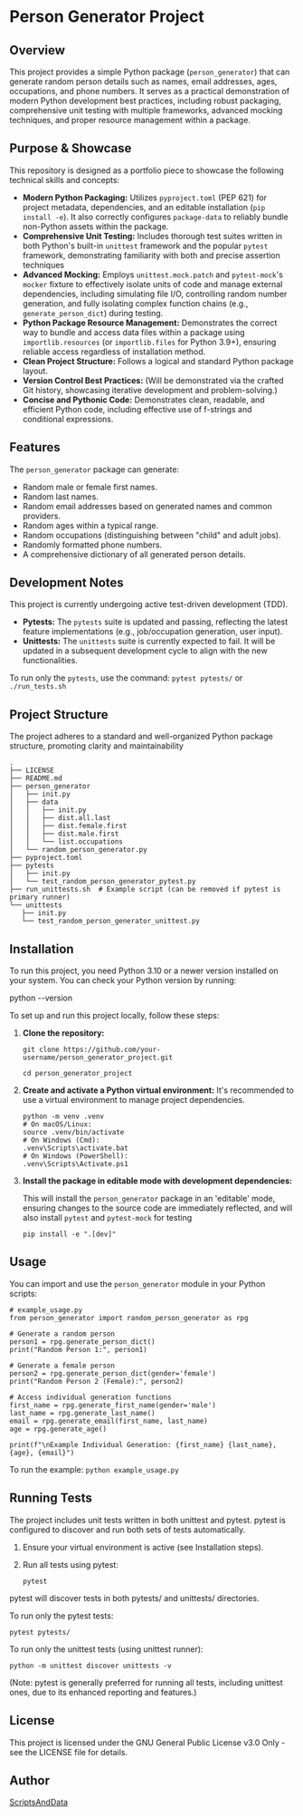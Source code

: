 # Person Generator Project

## Overview

This project provides a simple Python package (`person_generator`) that can generate random person details such as names, email addresses, ages, occupations, and phone numbers. It serves as a practical demonstration of modern Python development best practices, including robust packaging, comprehensive unit testing with multiple frameworks, advanced mocking techniques, and proper resource management within a package.

## Purpose & Showcase

This repository is designed as a portfolio piece to showcase the following technical skills and concepts:

* **Modern Python Packaging:** Utilizes `pyproject.toml` (PEP 621) for project metadata, dependencies, and an editable installation (`pip install -e`). It also correctly configures `package-data` to reliably bundle non-Python assets within the package.
* **Comprehensive Unit Testing:** Includes thorough test suites written in both Python's built-in `unittest` framework and the popular `pytest` framework, demonstrating familiarity with both and precise assertion techniques
* **Advanced Mocking:** Employs `unittest.mock.patch` and `pytest-mock`'s `mocker` fixture to effectively isolate units of code and manage external dependencies, including simulating file I/O, controlling random number generation, and fully isolating complex function chains (e.g., `generate_person_dict`) during testing.
* **Python Package Resource Management:** Demonstrates the correct way to bundle and access data files within a package using `importlib.resources` (or `importlib.files` for Python 3.9+), ensuring reliable access regardless of installation method.
* **Clean Project Structure:** Follows a logical and standard Python package layout.
* **Version Control Best Practices:** (Will be demonstrated via the crafted Git history, showcasing iterative development and problem-solving.)
* **Concise and Pythonic Code:** Demonstrates clean, readable, and efficient Python code, including effective use of f-strings and conditional expressions.

## Features

The `person_generator` package can generate:

* Random male or female first names.
* Random last names.
* Random email addresses based on generated names and common providers.
* Random ages within a typical range.
* Random occupations (distinguishing between "child" and adult jobs).
* Randomly formatted phone numbers.
* A comprehensive dictionary of all generated person details.

## Development Notes

This project is currently undergoing active test-driven development (TDD).

* **Pytests:** The `pytests` suite is updated and passing, reflecting the latest feature implementations (e.g., job/occupation generation, user input).
* **Unittests:** The `unittests` suite is currently expected to fail. It will be updated in a subsequent development cycle to align with the new functionalities.

To run only the `pytests`, use the command: `pytest pytests/` or `./run_tests.sh`

## Project Structure
The project adheres to a standard and well-organized Python package structure, promoting clarity and maintainability
```
.
├── LICENSE
├── README.md
├── person_generator
│   ├── init.py
│   ├── data
│   │   ├── init.py
│   │   ├── dist.all.last
│   │   ├── dist.female.first
│   │   ├── dist.male.first
│   │   └── list.occupations
│   └── random_person_generator.py
├── pyproject.toml
├── pytests
│   ├── init.py
│   └── test_random_person_generator_pytest.py
├── run_unittests.sh  # Example script (can be removed if pytest is primary runner)
└── unittests
   ├── init.py
   └── test_random_person_generator_unittest.py
```

## Installation

To run this project, you need Python 3.10 or a newer version installed on your system. You can check your Python version by running:

python --version

To set up and run this project locally, follow these steps:

1.  **Clone the repository:**
    ```
    git clone https://github.com/your-username/person_generator_project.git

    cd person_generator_project
    ```

2.  **Create and activate a Python virtual environment:**
    It's recommended to use a virtual environment to manage project dependencies.
    ```
    python -m venv .venv
    # On macOS/Linux:
    source .venv/bin/activate
    # On Windows (Cmd):
    .venv\Scripts\activate.bat
    # On Windows (PowerShell):
    .venv\Scripts\Activate.ps1
    ```

3.  **Install the package in editable mode with development dependencies:**

    This will install the `person_generator` package in an 'editable' mode, ensuring changes to the source code are immediately reflected, and will also install `pytest` and `pytest-mock` for testing

    `pip install -e ".[dev]"`

## Usage

You can import and use the `person_generator` module in your Python scripts:

```
# example_usage.py
from person_generator import random_person_generator as rpg

# Generate a random person
person1 = rpg.generate_person_dict()
print("Random Person 1:", person1)

# Generate a female person
person2 = rpg.generate_person_dict(gender='female')
print("Random Person 2 (Female):", person2)

# Access individual generation functions
first_name = rpg.generate_first_name(gender='male')
last_name = rpg.generate_last_name()
email = rpg.generate_email(first_name, last_name)
age = rpg.generate_age()

print(f"\nExample Individual Generation: {first_name} {last_name}, {age}, {email}")
```

To run the example: ```python example_usage.py```

## Running Tests

The project includes unit tests written in both unittest and pytest. pytest is configured to discover and run both sets of tests automatically.

1. Ensure your virtual environment is active (see Installation steps).

2. Run all tests using pytest: 
    
    `pytest`

pytest will discover tests in both pytests/ and unittests/ directories.

To run only the pytest tests:

```pytest pytests/```

To run only the unittest tests (using unittest runner):

```python -m unittest discover unittests -v```

(Note: pytest is generally preferred for running all tests, including unittest ones, due to its enhanced reporting and features.)

## License

This project is licensed under the GNU General Public License v3.0 Only - see the LICENSE file for details.

## Author

[ScriptsAndData](https://github.com/ScriptsAndData)




